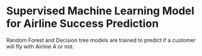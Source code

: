 # Supervised Machine Learning Model for Airline Success Prediction
 Random Forest and Decision tree models are trained to predict if a customer will fly with Airline A or not.
